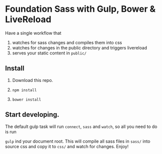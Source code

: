 # Foundation Sass with Gulp, Bower & LiveReload

Have a single workflow that

1. watches for sass changes and compiles them into css
2. watches for changes in the public directory and triggers livereload
3. serves your static content in `public/`

## Install

1. Download this repo.

2. `npm install`

3. `bower install`

## Start developing.

The default gulp task will run `connect`, `sass` and `watch`, so all you need to do is run

`gulp` ind your document root. This will compile all sass files in `sass/` into source css and copy it to `css/` and watch for changes. Enjoy!

